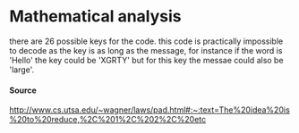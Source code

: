 # Mathematical analysis
there are 26 possible keys for the code. this code is practically impossible to decode as the key is as long as the message, for instance if the word is 'Hello' the key could be 'XGRTY' but for this key the messae could also be 'large'.
#### Source
http://www.cs.utsa.edu/~wagner/laws/pad.html#:~:text=The%20idea%20is%20to%20reduce,%2C%201%2C%202%2C%20etc
